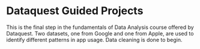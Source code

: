 # Dataquest Guided Projects
This is the final step in the fundamentals of Data Analysis course offered by Dataquest.
Two datasets, one from Google and one from Apple, are used to identify different patterns in app usage. 
Data cleaning is done to begin. 
